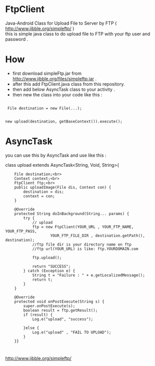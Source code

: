 # FtpClient
Java-Android Class for Upload File to Server by FTP ( http://www.jibble.org/simpleftp/ )<br>
this is simple java class to do upload file to FTP with your ftp user and password .

# How
* first download simpleFtp.jar from http://www.jibble.org/files/simpleftp.jar .<br>
* after this add FtpClient.java class from this repository.<br>
* then add below AsyncTask class to your activity .<br>
* then new the class into your code like this :<br>
<code>
 File destination = new File(...);
 
 new upload(destination, getBaseContext()).execute();
</code>

# AsyncTask
you can use this by AsyncTask and use like this :
<br>


class upload extends AsyncTask<String, Void, String>{

        File destination;<br>
        Context context;<br>
        FtpClient ftp;<br>
        public uploadImage(File dis, Context con) {
            destination = dis;
            context = con;
        }
		
        @Override
        protected String doInBackground(String... params) {
            try {
                // upload
                ftp = new FtpClient(YOUR_URL , YOUR_FTP_NAME, YOUR_FTP_PASS,
                        YOUR_FTP_FILE_DIR , destination.getPath(), destination);
				//ftp file dir is your directory name on ftp 
				//ftp url(YOUR_URL) is like: ftp.YOURDOMAIN.com
				
                ftp.upload();

                return "SUCCESS";
            } catch (Exception e) {
                String t = "Failure : " + e.getLocalizedMessage();
                return t;
            }
        }

        @Override
        protected void onPostExecute(String s) {
            super.onPostExecute(s);
            boolean result = ftp.getResult();
            if (result) {
                Log.e("upload", "success");

            }else {
                Log.e("upload" , "FAIL TO UPLOAD");
            }
        }}
	
# 

http://www.jibble.org/simpleftp/
